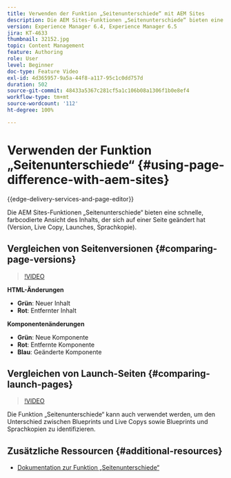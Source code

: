 ```yaml
---
title: Verwenden der Funktion „Seitenunterschiede“ mit AEM Sites
description: Die AEM Sites-Funktionen „Seitenunterschiede“ bieten eine schnelle, farbcodierte Ansicht des Inhalts, der sich auf einer Seite geändert hat (Version, Live Copy, Launches, Sprachkopie).
version: Experience Manager 6.4, Experience Manager 6.5
jira: KT-4633
thumbnail: 32152.jpg
topic: Content Management
feature: Authoring
role: User
level: Beginner
doc-type: Feature Video
exl-id: 4d365957-9a5a-44f8-a117-95c1c0dd757d
duration: 502
source-git-commit: 48433a5367c281cf5a1c106b08a1306f1b0e8ef4
workflow-type: tm+mt
source-wordcount: '112'
ht-degree: 100%

---
```


# Verwenden der Funktion „Seitenunterschiede“ {#using-page-difference-with-aem-sites}

{{edge-delivery-services-and-page-editor}}

Die AEM Sites-Funktionen „Seitenunterschiede“ bieten eine schnelle, farbcodierte Ansicht des Inhalts, der sich auf einer Seite geändert hat (Version, Live Copy, Launches, Sprachkopie).

## Vergleichen von Seitenversionen {#comparing-page-versions}

>[!VIDEO](https://video.tv.adobe.com/v/32152?quality=12&learn=on)

**HTML-Änderungen**

* **Grün**: Neuer Inhalt
* **Rot**: Entfernter Inhalt

**Komponentenänderungen**

* **Grün**: Neue Komponente
* **Rot**: Entfernte Komponente
* **Blau**: Geänderte Komponente

## Vergleichen von Launch-Seiten {#comparing-launch-pages}

>[!VIDEO](https://video.tv.adobe.com/v/17746?quality=12&learn=on)

Die Funktion „Seitenunterschiede“ kann auch verwendet werden, um den Unterschied zwischen Blueprints und Live Copys sowie Blueprints und Sprachkopien zu identifizieren.

## Zusätzliche Ressourcen {#additional-resources}

* [Dokumentation zur Funktion „Seitenunterschiede“](https://experienceleague.adobe.com/docs/experience-manager-65/authoring/siteandpage/page-diff.html?lang=de)
